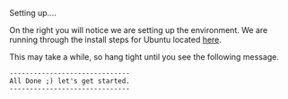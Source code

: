Setting up....

On the right you will notice we are setting up the environment.  We are running through the install steps for Ubuntu located [here](https://www.microsoft.com/net/core#linuxubuntu).

This may take a while, so hang tight until you see the following message.

```
------------------------------
All Done ;) let's get started.
------------------------------
```

